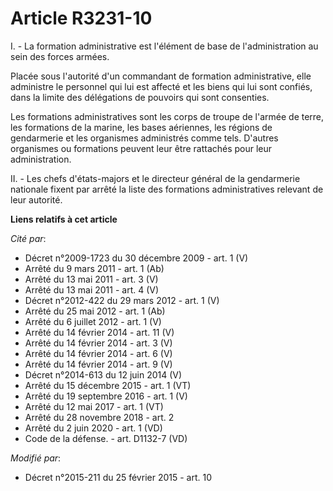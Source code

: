 # Article R3231-10

I. - La formation administrative est l'élément de base de l'administration au sein des forces armées.

Placée sous l'autorité d'un commandant de formation administrative, elle administre le personnel qui lui est affecté et les
biens qui lui sont confiés, dans la limite des délégations de pouvoirs qui sont consenties.

Les formations administratives sont les corps de troupe de l'armée de terre, les formations de la marine, les bases
aériennes, les régions de gendarmerie et les organismes administrés comme tels. D'autres organismes ou formations peuvent
leur être rattachés pour leur administration.

II. - Les chefs d'états-majors et le directeur général de la gendarmerie nationale fixent par arrêté la liste des formations
administratives relevant de leur autorité.

**Liens relatifs à cet article**

_Cité par_:

  - Décret n°2009-1723 du 30 décembre 2009 - art. 1 (V)
  - Arrêté du 9 mars 2011 - art. 1 (Ab)
  - Arrêté du 13 mai 2011 - art. 3 (V)
  - Arrêté du 13 mai 2011 - art. 4 (V)
  - Décret n°2012-422 du 29 mars 2012 - art. 1 (V)
  - Arrêté du 25 mai 2012 - art. 1 (Ab)
  - Arrêté du 6 juillet 2012 - art. 1 (V)
  - Arrêté du 14 février 2014 - art. 11 (V)
  - Arrêté du 14 février 2014 - art. 3 (V)
  - Arrêté du 14 février 2014 - art. 6 (V)
  - Arrêté du 14 février 2014 - art. 9 (V)
  - Décret n°2014-613 du 12 juin 2014 (V)
  - Arrêté du 15 décembre 2015 - art. 1 (VT)
  - Arrêté du 19 septembre 2016 - art. 1 (V)
  - Arrêté du 12 mai 2017 - art. 1 (VT)
  - Arrêté du 28 novembre 2018 - art. 2
  - Arrêté du 2 juin 2020 - art. 1 (VD)
  - Code de la défense. - art. D1132-7 (VD)

_Modifié par_:

  - Décret n°2015-211 du 25 février 2015 - art. 10
